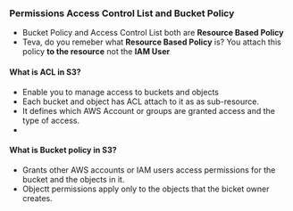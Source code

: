 ### Permissions Access Control List and Bucket Policy

- Bucket Policy and Access Control List both are **Resource Based Policy**
- Teva, do you remeber what **Resource Based Policy** is? You attach this policy **to the resource** not the **IAM User**


#### What is ACL in S3? 
- Enable you to manage access to buckets and objects
- Each bucket and object has ACL attach to it as as sub-resource. 
- It defines which AWS Account or groups are granted access and the type of access.
- 


#### What is Bucket policy in S3? 
- Grants other AWS accounts or IAM users access permissions for the bucket and the objects in it. 
- Objectt permissions apply only to the objects that the bicket owner creates. 


